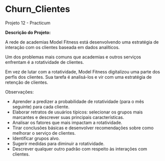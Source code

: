 # Churn_Clientes
Projeto 12 - Practicum


<strong>Descrição do Projeto:</strong>

A rede de academias Model Fitness está desenvolvendo uma estratégia de interação com os clientes baseada em dados analíticos.

Um dos problemas mais comuns que academias e outros serviços enfrentam é a rotatividade de clientes.

Em vez de lutar com a rotatividade, Model Fitness digitalizou uma parte dos perfis dos clientes. Sua tarefa é analisá-los e vir com uma estratégia de retenção de clientes.

Observações:

+ Aprender a predizer a probabilidade de rotatividade (para o mês seguinte) para cada cliente.
+ Elaborar retratos de usuários típicos: selecionar os grupos mais marcantes e descrever suas principais características.
+ Analisar os fatores que mais impactam a rotatividade.
+ Tirar conclusões básicas e desenvolver recomendações sobre como melhorar o serviço de clientes.
+ Identificar grupos alvo.
+ Sugerir medidas para diminuir a rotatividade.
+ Descrever qualquer outro padrão com respeito às interações com clientes.
